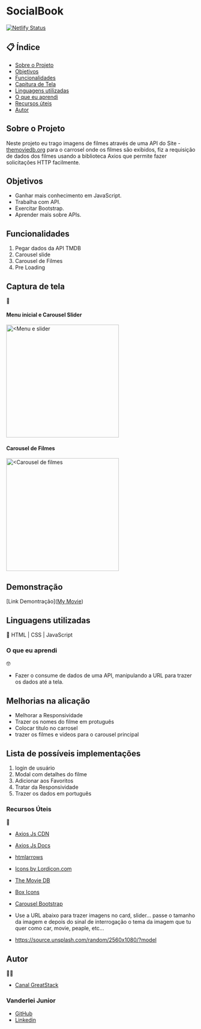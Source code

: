 # SocialBook

[![Netlify Status](https://api.netlify.com/api/v1/badges/92c1beac-8934-4095-82f0-af67343ea67c/deploy-status)](https://app.netlify.com/sites/transcendent-yeot-2e0134/deploys)

##  📋 Índice


- <a href="#sobre-o-projeto">Sobre o Projeto</a>
- <a href="#objetivos">Objetivos</a>
- <a href="#funcionalidades">Funcionalidades</a>
- <a href="#captura-de-tela">Capitura de Tela</a>
- <a href="#linguagens-utilizadas">Linguagens utilizadas</a>
- <a href="#o-que-eu-aprendi">O que eu aprendi</a>
- <a href="#recursos-úteis">Recursos úteis</a>
- <a href="#autor">Autor</a>

##  Sobre o Projeto

 Neste projeto eu trago imagens de filmes através de uma API do Site - <a href="https://www.themoviedb.org/">themoviedb.org</a> para o carrosel onde os filmes são exibidos, fiz a requisição de dados dos filmes usando a biblioteca Axios que permite fazer solicitações HTTP facilmente. 


##  Objetivos

- Ganhar mais conhecimento em JavaScript.
- Trabalha com API.
- Exercitar Bootstrap.
- Aprender mais sobre APIs.

## Funcionalidades

1. Pegar dados da API TMDB
2. Carousel slide
3. Carousel de Filmes
4. Pre Loading


## Captura de tela 
📸

#### Menu inicial e Carousel Slider
<img style="width:300px" src="./assets/menu-slider.png" alt="<Menu e slider">

#### Carousel de Filmes
<img style="width:300px" src="./assets/carousel-de-filmes.png" alt="<Carousel de filmes">




## Demonstração

[Link Demontração](<a href="mymovie-2023.netlify.app">My Movie</a>)


## Linguagens utilizadas
📝
HTML | CSS | JavaScript

###  O que eu aprendi
🤓

- Fazer o consume de dados de uma API, manipulando a URL para trazer os dados até a tela.



## Melhorias na alicação

- Melhorar a Responsividade
- Trazer os nomes do filme em protuguês
- Colocar titulo no carrosel
- trazer os filmes e videos para o carousel principal




## Lista de possíveis implementações

1. login de usuário
2. Modal com detalhes do filme
3. Adicionar aos Favoritos
4. Tratar da Responsividade
5. Trazer os dados em português

###   Recursos Úteis
🔧
- <a href="https://cdnjs.cloudflare.com/ajax/libs/axios/1.4.0/axios.js">Axios Js CDN</a>
- <a href="https://axios-http.com/docs/intro">Axios Js Docs</a>
- <a href="https://www.toptal.com/designers/htmlarrows/">htmlarrows</a>
- <a href="https://lordicon.com/">Icons by Lordicon.com</a>

- <a href="https://www.themoviedb.org/">The Movie DB</a>


- <a href="https://boxicons.com/?query=">Box Icons</a>
- <a href="https://getbootstrap.com/docs/5.3/components/carousel/">Carousel Bootstrap</a>
- Use a URL abaixo para trazer imagens no card, slider... passe o tamanho da imagem e depois do sinal de interrogação o tema da imagem que tu quer como car, movie, peaple, etc...
- https://source.unsplash.com/random/2560x1080/?model



##   Autor
🧑‍💻
- <a href="https://www.youtube.com/watch?v=CpgNVyUxUV0&t=1259s">Canal GreatStack</a>

### Vanderlei Junior
- <a href="https://github.com/VanderleiGeronimoJunior">GitHub</a>
- <a href="https://www.linkedin.com/in/vanderlei-junior-b9956686/">Linkedin</a>

